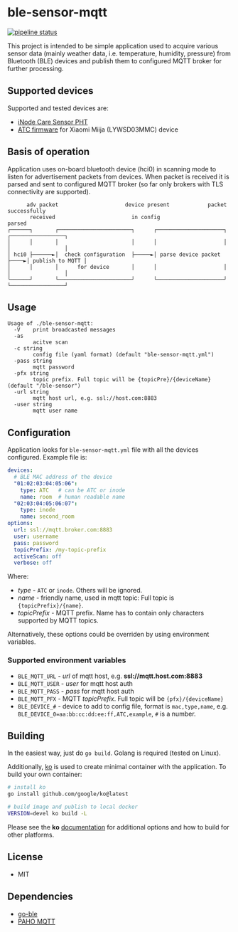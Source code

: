 # ble-sensor-mqtt

[![pipeline status](https://gitlab.com/mek_x/ble-sensor-mqtt/badges/master/pipeline.svg)](https://gitlab.com/mek_x/ble-sensor-mqtt/-/commits/master)

This project is intended to be simple application used to acquire various sensor data (mainly weather data, i.e. temperature, humidity, pressure)
from Bluetooth (BLE) devices and publish them to configured MQTT broker for further processing.

## Supported devices

Supported and tested devices are:

- [iNode Care Sensor PHT](https://inode.pl/iNode-Care-Sensor-PHT-p34)
- [ATC firmware](https://github.com/pvvx/ATC_MiThermometer) for Xiaomi Miija (LYWSD03MMC) device

## Basis of operation

Application uses on-board bluetooth device (hci0) in scanning mode to listen for advertisement packets from devices.
When packet is received it is parsed and sent to configured MQTT broker (so far only brokers with TLS connectivity are supported).

```
      adv packet                     device present            packet successfully
       received                        in config                     parsed
┌──────┐       ┌───────────────────────┐      ┌─────────────────────┐     ┌─────────────────┐
│      │       │                       │      │                     │     │                 │
│ hci0 ├──────►│  check configuration  ├─────►│ parse device packet ├────►│ publish to MQTT │
│      │       │      for device       │      │                     │     │                 │
└──────┘       └───────────────────────┘      └─────────────────────┘     └─────────────────┘
```

## Usage

```
Usage of ./ble-sensor-mqtt:
  -V    print broadcasted messages
  -as
        acitve scan
  -c string
        config file (yaml format) (default "ble-sensor-mqtt.yml")
  -pass string
        mqtt password
  -pfx string
        topic prefix. Full topic will be {topicPre}/{deviceName} (default "/ble-sensor")
  -url string
        mqtt host url, e.g. ssl://host.com:8883
  -user string
        mqtt user name
```

## Configuration

Application looks for `ble-sensor-mqtt.yml` file with all the devices configured. Example file is:

```yaml
devices:
  # BLE MAC address of the device
  "01:02:03:04:05:06":
    type: ATC   # can be ATC or inode
    name: room  # human readable name
  "02:03:04:05:06:07":
    type: inode
    name: second_room
options:
  url: ssl://mqtt.broker.com:8883
  user: username
  pass: password
  topicPrefix: /my-topic-prefix
  activeScan: off
  verbose: off
```

Where:

- _type_ - `ATC` or `inode`. Others will be ignored.
- _name_ - friendly name, used in mqtt topic: Full topic is `{topicPrefix}/{name}`.
- _topicPrefix_ - MQTT prefix. Name has to contain only characters supported by MQTT topics.

Alternatively, these options could be overriden by using environment variables.

### Supported environment variables

- `BLE_MQTT_URL` - _url_ of mqtt host, e.g. **ssl://mqtt.host.com:8883**
- `BLE_MQTT_USER` - _user_ for mqtt host auth
- `BLE_MQTT_PASS` - _pass_ for mqtt host auth
- `BLE_MQTT_PFX` - MQTT _topicPrefix_. Full topic will be `{pfx}/{deviceName}`
- `BLE_DEVICE_#` - device to add to config file, format is `mac,type,name`, e.g. `BLE_DEVICE_0=aa:bb:cc:dd:ee:ff,ATC,example`, `#` is a number.

## Building

In the easiest way, just do `go build`. Golang is required (tested on Linux).

Additionally, [ko](https://ko.build/install/) is used to create minimal container with the application. To build your own container:

```sh
# install ko
go install github.com/google/ko@latest

# build image and publish to local docker
VERSION=devel ko build -L
```

Please see the **ko** [documentation](https://ko.build/) for additional options and how to build for other platforms.

## License

- MIT

## Dependencies

- [go-ble](https://github.com/go-ble/ble)
- [PAHO MQTT](github.com/eclipse/paho.mqtt.golang)
